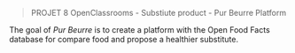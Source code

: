 
> PROJET 8 OpenClassrooms - Substiute product - Pur Beurre Platform

The goal of *Pur Beurre* is to create a platform with the Open Food Facts database for compare food and propose a healthier substitute.


